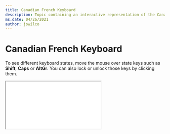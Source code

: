 ```yaml
--- 
title: Canadian French Keyboard 
description: Topic containing an interactive representation of the Canadian French Keyboard 
ms.date: 04/26/2021 
author: jowilco 
--- 
```

 
# Canadian French Keyboard 
 
To see different keyboard states, move the mouse over state keys such as **Shift**, **Caps** or **AltGr**. You can also lock or unlock those keys by clicking them. 
 
<iframe src="kbdca.html"></iframe> 
